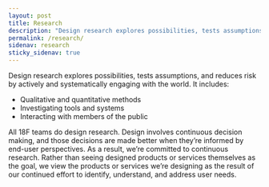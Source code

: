```yaml
---
layout: post
title: Research
description: "Design research explores possibilities, tests assumptions, and reduces risk by actively and systematically engaging with the world."
permalink: /research/
sidenav: research
sticky_sidenav: true
---
```


Design research explores possibilities, tests assumptions, and reduces risk by actively and systematically engaging with the world. It includes:

- Qualitative and quantitative methods
- Investigating tools and systems
- Interacting with members of the public

All 18F teams do design research. Design involves continuous decision making, and those decisions are made better when they’re informed by end-user perspectives. As a result, we’re committed to continuous research. Rather than seeing designed products or services themselves as the goal, we view the products or services we’re designing as the result of our continued effort to identify, understand, and address user needs.
